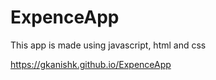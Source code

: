 # ExpenceApp
This app is made using javascript, html and css

https://gkanishk.github.io/ExpenceApp
